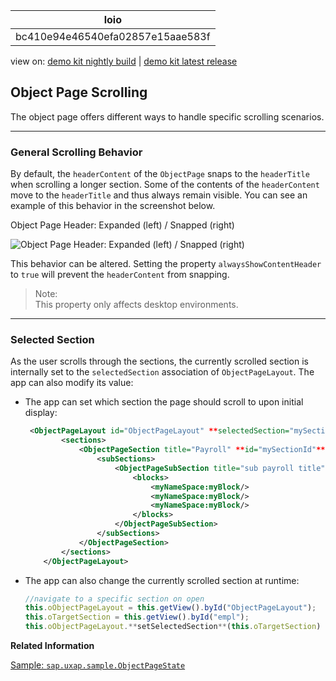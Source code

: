 <!-- loiobc410e94e46540efa02857e15aae583f -->

| loio |
| -----|
| bc410e94e46540efa02857e15aae583f |

<div id="loio">

view on: [demo kit nightly build](https://openui5nightly.hana.ondemand.com/#/topic/bc410e94e46540efa02857e15aae583f) | [demo kit latest release](https://openui5.hana.ondemand.com/#/topic/bc410e94e46540efa02857e15aae583f)</div>

## Object Page Scrolling

The object page offers different ways to handle specific scrolling scenarios.

***

### General Scrolling Behavior

By default, the `headerContent` of the `ObjectPage` snaps to the `headerTitle` when scrolling a longer section. Some of the contents of the `headerContent` move to the `headerTitle` and thus always remain visible. You can see an example of this behavior in the screenshot below.

   
  
<a name="loiobc410e94e46540efa02857e15aae583f__fig_hnb_cgm_cv"/>Object Page Header: Expanded \(left\) / Snapped \(right\)

 ![](loio1106798cda9a4eda858c4322b933579d_HiRes.png "Object Page Header: Expanded (left) / Snapped (right)") 

This behavior can be altered. Setting the property `alwaysShowContentHeader` to `true` will prevent the `headerContent` from snapping.

> Note:  
> This property only affects desktop environments.

***

### Selected Section

As the user scrolls through the sections, the currently scrolled section is internally set to the `selectedSection` association of `ObjectPageLayout`. The app can also modify its value:

-   The app can set which section the page should scroll to upon initial display:

    ``` xml
     <ObjectPageLayout id="ObjectPageLayout" **selectedSection="mySectionId"**>
            <sections>
                <ObjectPageSection title="Payroll" **id="mySectionId"**>
                    <subSections>
                        <ObjectPageSubSection title="sub payroll title">
                            <blocks>
                                <myNameSpace:myBlock/>
                                <myNameSpace:myBlock/>
                                <myNameSpace:myBlock/>
                            </blocks>
                        </ObjectPageSubSection>
                    </subSections>
                </ObjectPageSection>
            </sections>
        </ObjectPageLayout>
    ```

-   The app can also change the currently scrolled section at runtime:

    ``` js
    //navigate to a specific section on open
    this.oObjectPageLayout = this.getView().byId("ObjectPageLayout");
    this.oTargetSection = this.getView().byId("empl");
    this.oObjectPageLayout.**setSelectedSection**(this.oTargetSection)
    ```


**Related Information**  


[Sample: `sap.uxap.sample.ObjectPageState`](https://openui5.hana.ondemand.com/explored.html#/sample/sap.uxap.sample.ObjectPageState/preview)

